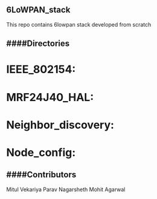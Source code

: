 6LoWPAN_stack
-----------------------------

This repo contains 6lowpan stack developed from scratch

####Directories
-----------------------------

# **IEEE_802154:**	
# **MRF24J40_HAL:**
# **Neighbor_discovery:**
# **Node_config:**


####Contributors
-------------------------
Mitul Vekariya
Parav Nagarsheth
Mohit Agarwal
